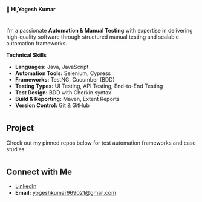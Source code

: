 __👋 Hi,Yogesh Kumar__
#
I’m a passionate __Automation & Manual Testing__ with expertise in delivering high-quality software through structured manual testing and scalable automation frameworks.

**Technical Skills**

- __Languages:__ Java, JavaScript
- __Automation Tools:__ Selenium, Cypress
- __Frameworks:__ TestNG, Cucumber (BDD)
- __Testing Types:__ UI Testing, API Testing, End-to-End Testing
- __Test Design:__ BDD with Gherkin syntax
- __Build & Reporting:__ Maven, Extent Reports
- __Version Control:__ Git & GitHub
#

## Project
Check out my pinned repos below for test automation frameworks and case studies.
#
## Connect with Me
- [LinkedIn](https://www.linkedin.com/in/yogesh-kumar-107782321/)
- __Email:__ yogeshkumar969021@gmail.com


<!---

--->
